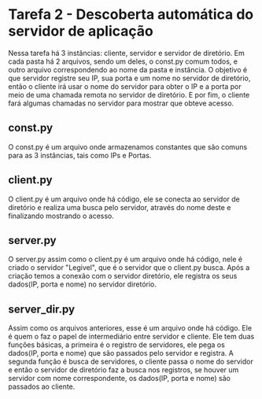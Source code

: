 # Tarefa 2 - Descoberta automática do servidor de aplicação

Nessa tarefa há 3 instâncias: cliente, servidor e servidor de diretório. Em cada pasta há 2 arquivos, sendo um deles, o const.py comum todos, e outro arquivo correspondendo ao nome da pasta e instância. O objetivo é que servidor registre seu IP, sua porta e um nome no servidor de diretório, então o cliente irá usar o nome do servidor para obter o IP e a porta por meio de uma chamada remota no servidor de diretório. E por fim, o cliente fará algumas chamadas no servidor para mostrar que obteve acesso.

## const.py

O const.py é um arquivo onde armazenamos constantes que são comuns para as 3 instâncias, tais como IPs e Portas.

## client.py

O client.py é um arquivo onde há código, ele se conecta ao servidor de diretório e realiza uma busca pelo servidor, através do nome deste e finalizando mostrando o acesso.

## server.py

O server.py assim como o client.py é um arquivo onde há código, nele é criado o servidor "Legivel", que é o servidor que o client.py busca. Após a criação temos a conexão com o servidor diretório, ele registra os seus dados(IP, porta e nome) no servidor diretório.

## server_dir.py

Assim como os arquivos anteriores, esse é um arquivo onde há código. Ele é quem o faz o papel de intermediário entre servidor e cliente. Ele tem duas funções básicas, a primeira é o registro de servidores, ele pega os dados(IP, porta e nome) que são passados pelo servidor e registra. A segunda função é busca de servidores, o cliente passa o nome do servidor e então o servidor de diretório faz a busca nos registros, se houver um servidor com nome correspondente, os dados(IP, porta e nome) são passados ao cliente.
